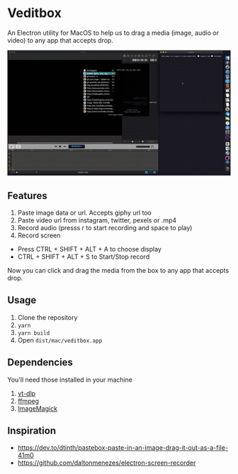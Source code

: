 # Veditbox

An Electron utility for MacOS to help us to drag a media (image, audio or video) to any app that accepts drop.

![Cover image](.github/preview.gif)

## Features

1. Paste image data or url. Accepts giphy url too
2. Paste video url from instagram, twitter, pexels or .mp4
3. Record audio (presss r to start recording and space to play)
4. Record screen

- Press CTRL + SHIFT + ALT + A to choose display
- CTRL + SHIFT + ALT + S to Start/Stop record

Now you can click and drag the media from the box to any app that accepts drop.

## Usage

1. Clone the repository
2. `yarn`
3. `yarn build`
4. Open `dist/mac/veditbox.app`

## Dependencies

You'll need those installed in your machine

1. [yt-dlp](https://github.com/yt-dlp/yt-dlp/wiki/Installation)
2. [ffmpeg](https://ffmpeg.org/download.html)
3. [ImageMagick](https://imagemagick.org/script/download.php)

## Inspiration

- https://dev.to/dtinth/pastebox-paste-in-an-image-drag-it-out-as-a-file-41m0
- https://github.com/daltonmenezes/electron-screen-recorder

